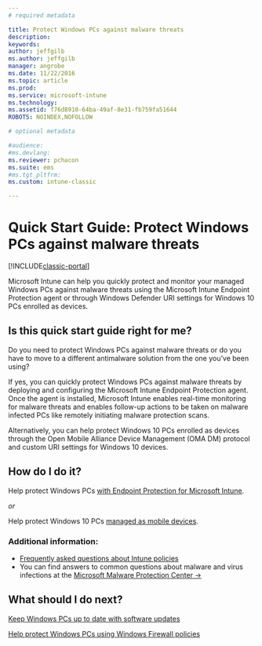 ```yaml
---
# required metadata

title: Protect Windows PCs against malware threats 
description:
keywords:
author: jeffgilb
ms.author: jeffgilb
manager: angrobe
ms.date: 11/22/2016
ms.topic: article
ms.prod:
ms.service: microsoft-intune
ms.technology:
ms.assetid: f76d8910-64ba-49af-8e31-fb759fa51644
ROBOTS: NOINDEX,NOFOLLOW

# optional metadata

#audience:
#ms.devlang:
ms.reviewer: pchacon
ms.suite: ems
#ms.tgt_pltfrm:
ms.custom: intune-classic

---
```


# Quick Start Guide: Protect Windows PCs against malware threats

[!INCLUDE[classic-portal](../includes/classic-portal.md)]

Microsoft Intune can help you quickly protect and monitor your managed Windows PCs against malware threats using the Microsoft Intune Endpoint Protection agent or through Windows Defender URI settings for Windows 10 PCs enrolled as devices.

## Is this quick start guide right for me?
Do you need to protect Windows PCs against malware threats or do you have to move to a different antimalware solution from the one you’ve been using?

If yes, you can quickly protect Windows PCs against malware threats by deploying and configuring the Microsoft Intune Endpoint Protection agent. Once the agent is installed, Microsoft Intune enables real-time monitoring for malware threats and enables follow-up actions to be taken on malware infected PCs like remotely initiating malware protection scans.

Alternatively, you can help protect Windows 10 PCs enrolled as devices through the Open Mobile Alliance Device Management (OMA DM) protocol and custom URI settings for Windows 10 devices.

## How do I do it?
Help protect Windows PCs [with Endpoint Protection for Microsoft Intune](/intune-classic/deploy-use/help-secure-windows-pcs-with-endpoint-protection-for-microsoft-intune).

*or*

Help protect Windows 10 PCs [managed as mobile devices](/intune-classic/deploy-use/windows-10-policy-settings-in-microsoft-intune).


### Additional information:
- [Frequently asked questions about Intune policies](/intune-classic/deploy-use/manage-settings-and-features-on-your-devices-with-microsoft-intune-policies#frequently-asked-questions-about-intune-policies)
- You can find answers to common questions about malware and virus infections at the <a href="https://www.microsoft.com/security/portal/mmpc/" target="_blank"> Microsoft Malware Protection Center &rarr;</a>


## What should I do next?
[Keep Windows PCs up to date with software updates](/intune-classic/deploy-use/keep-windows-pcs-up-to-date-with-software-updates-in-microsoft-intune)

[Help protect Windows PCs using Windows Firewall policies](/intune-classic/deploy-use/help-protect-windows-pcs-using-windows-firewall-policies-in-microsoft-intune)
